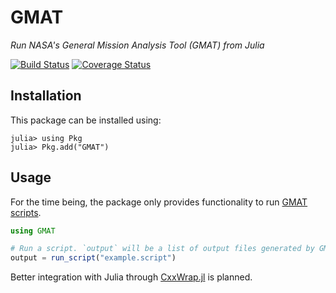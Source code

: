# GMAT

*Run NASA's General Mission Analysis Tool (GMAT) from Julia*

[![Build Status](https://travis-ci.org/JuliaSpace/GMAT.jl.svg?branch=master)](https://travis-ci.org/JuliaSpace/GMAT.jl)
[![Coverage Status](http://codecov.io/github/JuliaSpace/GMAT.jl/coverage.svg?branch=master)](http://codecov.io/github/JuliaSpace/GMAT.jl?branch=master)

## Installation

This package can be installed using:

```julia-repl
julia> using Pkg
julia> Pkg.add("GMAT")
```

## Usage

For the time being, the package only provides functionality to run
[GMAT scripts](http://gmat.sourceforge.net/docs/R2020a/html/index.html).

```julia
using GMAT

# Run a script. `output` will be a list of output files generated by GMAT.
output = run_script("example.script")
```

Better integration with Julia through [CxxWrap.jl](https://github.com/JuliaInterop/CxxWrap.jl) is
planned.
